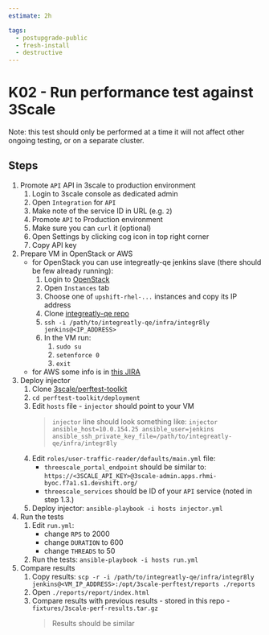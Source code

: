 ```yaml
---
estimate: 2h

tags:
  - postupgrade-public
  - fresh-install
  - destructive
---
```


# K02 - Run performance test against 3Scale

Note: this test should only be performed at a time it will not affect other ongoing testing, or on a separate cluster.

## Steps

1. Promote `API` API in 3scale to production environment
   1. Login to 3scale console as dedicated admin
   2. Open `Integration` for `API`
   3. Make note of the service ID in URL (e.g. `2`)
   4. Promote `API` to Production environment
   5. Make sure you can `curl` it (optional)
   6. Open Settings by clicking cog icon in top right corner
   7. Copy API key
2. Prepare VM in OpenStack or AWS
   - for OpenStack you can use integreatly-qe jenkins slave (there should be few already running):
     1. Login to [OpenStack](https://rhos-d.infra.prod.upshift.rdu2.redhat.com/)
     2. Open `Instances` tab
     3. Choose one of `upshift-rhel-...` instances and copy its IP address
     4. Clone [integreatly-qe repo](https://gitlab.cee.redhat.com/integreatly-qe/integreatly-qe)
     5. `ssh -i /path/to/integreatly-qe/infra/integr8ly jenkins@<IP_ADDRESS>`
     6. In the VM run:
        1. `sudo su`
        2. `setenforce 0`
        3. `exit`
   - for AWS some info is in [this JIRA](https://issues.redhat.com/browse/INTLY-5037?focusedCommentId=13961287&page=com.atlassian.jira.plugin.system.issuetabpanels%3Acomment-tabpanel#comment-13961287)
3. Deploy injector
   1. Clone [3scale/perftest-toolkit](https://github.com/3scale/perftest-toolkit)
   2. `cd perftest-toolkit/deployment`
   3. Edit `hosts` file - `injector` should point to your VM
      > `injector` line should look something like: `injector ansible_host=10.0.154.25 ansible_user=jenkins ansible_ssh_private_key_file=/path/to/integreatly-qe/infra/integr8ly`
   4. Edit `roles/user-traffic-reader/defaults/main.yml` file:
      - `threescale_portal_endpoint` should be similar to: `https://<3SCALE_API_KEY>@3scale-admin.apps.rhmi-byoc.f7a1.s1.devshift.org/`
      - `threescale_services` should be ID of your `API` service (noted in step 1.3.)
   5. Deploy injector: `ansible-playbook -i hosts injector.yml`
4. Run the tests
   1. Edit `run.yml`:
      - change `RPS` to 2000
      - change `DURATION` to 600
      - change `THREADS` to 50
   2. Run the tests: `ansible-playbook -i hosts run.yml`
5. Compare results
   1. Copy results: `scp -r -i /path/to/integreatly-qe/infra/integr8ly jenkins@<VM_IP_ADDRESS>:/opt/3scale-perftest/reports ./reports`
   2. Open `./reports/report/index.html`
   3. Compare results with previous results - stored in this repo - `fixtures/3scale-perf-results.tar.gz`
      > Results should be similar
